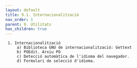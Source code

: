 ```yaml
---
layout: default
title: 9.1. Internacionalització
nav_order: 1
parent: 9. Utilitats
has_children: true 
---
```



     1. Internacionalització
         a) Biblioteca GNU de internacionalització: Gettext
         b) POEdit. Arxiu PO
         c) Detecció automàtica de l'idioma del navegador.
         d) Formulari de selecció d'idioma.
 